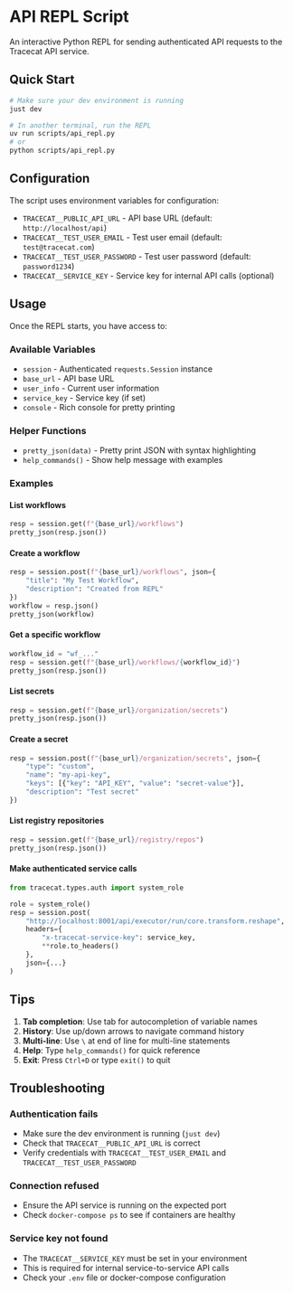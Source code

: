 # API REPL Script

An interactive Python REPL for sending authenticated API requests to the Tracecat API service.

## Quick Start

```bash
# Make sure your dev environment is running
just dev

# In another terminal, run the REPL
uv run scripts/api_repl.py
# or
python scripts/api_repl.py
```

## Configuration

The script uses environment variables for configuration:

- `TRACECAT__PUBLIC_API_URL` - API base URL (default: `http://localhost/api`)
- `TRACECAT__TEST_USER_EMAIL` - Test user email (default: `test@tracecat.com`)
- `TRACECAT__TEST_USER_PASSWORD` - Test user password (default: `password1234`)
- `TRACECAT__SERVICE_KEY` - Service key for internal API calls (optional)

## Usage

Once the REPL starts, you have access to:

### Available Variables

- `session` - Authenticated `requests.Session` instance
- `base_url` - API base URL
- `user_info` - Current user information
- `service_key` - Service key (if set)
- `console` - Rich console for pretty printing

### Helper Functions

- `pretty_json(data)` - Pretty print JSON with syntax highlighting
- `help_commands()` - Show help message with examples

### Examples

#### List workflows
```python
resp = session.get(f"{base_url}/workflows")
pretty_json(resp.json())
```

#### Create a workflow
```python
resp = session.post(f"{base_url}/workflows", json={
    "title": "My Test Workflow",
    "description": "Created from REPL"
})
workflow = resp.json()
pretty_json(workflow)
```

#### Get a specific workflow
```python
workflow_id = "wf_..."
resp = session.get(f"{base_url}/workflows/{workflow_id}")
pretty_json(resp.json())
```

#### List secrets
```python
resp = session.get(f"{base_url}/organization/secrets")
pretty_json(resp.json())
```

#### Create a secret
```python
resp = session.post(f"{base_url}/organization/secrets", json={
    "type": "custom",
    "name": "my-api-key",
    "keys": [{"key": "API_KEY", "value": "secret-value"}],
    "description": "Test secret"
})
```

#### List registry repositories
```python
resp = session.get(f"{base_url}/registry/repos")
pretty_json(resp.json())
```

#### Make authenticated service calls
```python
from tracecat.types.auth import system_role

role = system_role()
resp = session.post(
    "http://localhost:8001/api/executor/run/core.transform.reshape",
    headers={
        "x-tracecat-service-key": service_key,
        **role.to_headers()
    },
    json={...}
)
```

## Tips

1. **Tab completion**: Use tab for autocompletion of variable names
2. **History**: Use up/down arrows to navigate command history
3. **Multi-line**: Use `\` at end of line for multi-line statements
4. **Help**: Type `help_commands()` for quick reference
5. **Exit**: Press `Ctrl+D` or type `exit()` to quit

## Troubleshooting

### Authentication fails
- Make sure the dev environment is running (`just dev`)
- Check that `TRACECAT__PUBLIC_API_URL` is correct
- Verify credentials with `TRACECAT__TEST_USER_EMAIL` and `TRACECAT__TEST_USER_PASSWORD`

### Connection refused
- Ensure the API service is running on the expected port
- Check `docker-compose ps` to see if containers are healthy

### Service key not found
- The `TRACECAT__SERVICE_KEY` must be set in your environment
- This is required for internal service-to-service API calls
- Check your `.env` file or docker-compose configuration
